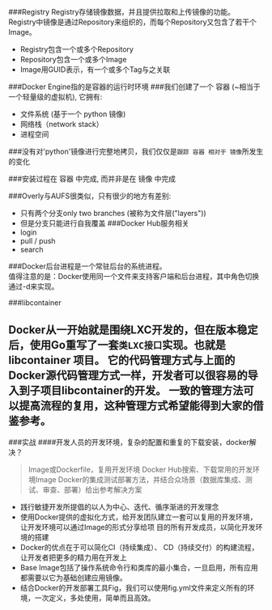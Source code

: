 ###Registry
Registry存储镜像数据，并且提供拉取和上传镜像的功能。      
Registry中镜像是通过Repository来组织的，而每个Repository又包含了若干个Image。

* Registry包含一个或多个Repository
* Repository包含一个或多个Image
* Image用GUID表示，有一个或多个Tag与之关联

###Docker Engine指的是容器的运行时环境
###我们创建了一个 容器 (~相当于一个轻量级的虚拟机), 
它拥有:
* 文件系统 (基于一个 python 镜像)
* 网络栈（network stack）
* 进程空间    
    
###没有对'python'镜像进行完整地拷贝，我们仅仅是`跟踪 容器 相对于 镜像`所发生的变化
     
###安装过程在 容器 中完成, 而并非是在 镜像 中完成
     
###Overly与AUFS很类似，只有很少的地方有差别:
* 只有两个分支only two branches (被称为文件层("layers"))
* 但是分支只能进行自我覆盖
###Docker Hub服务相关
* login
* pull / push
* search
      
###Docker后台进程是一个常驻后台的系统进程。     
值得注意的是：Docker使用同一个文件来支持客户端和后台进程，其中角色切换通过-d来实现。

###libcontainer       

Docker从一开始就是围绕LXC开发的，但在版本稳定后，使用Go重写了一套`类LXC接口`实现。也就是 libcontainer 项目。 它的代码管理方式与上面的Docker源代码管理方式一样，开发者可以很容易的导入到子项目libcontainer的开发。         一致的管理方法可以提高流程的复用，这种管理方式希望能得到大家的借鉴参考。     
------
###实战
####开发人员的开发环境，复杂的配置和重复的下载安装，docker解决？
>Image或Dockerfile，复用开发环境
>Docker Hub搜索、下载常用的开发环境Image
Docker的集成测试部署方法，并结合众场景（数据库集成、测试、审查、部署）给出参考解决方案      
* 践行敏捷开发所提倡的以人为中心、迭代、循序渐进的开发理念
* 使用Docker提供的虚拟化方式，给开发团队建立一套可以复用的开发环境，让开发环境可以通过Image的形式分享给项 目的所有开发成员，以简化开发环境的搭建
* Docker的优点在于可以简化CI（持续集成）、 CD（持续交付）的构建流程，让开发者把更多的精力用在开发上
* Base Image包括了操作系统命令行和类库的最小集合，一旦启用，所有应用都需要以它为基础创建应用镜像。
* 结合Docker的开发部署工具Fig，我们可以使用fig.yml文件来定义所有的环境，一次定义，多处使用，简单而且高效。
